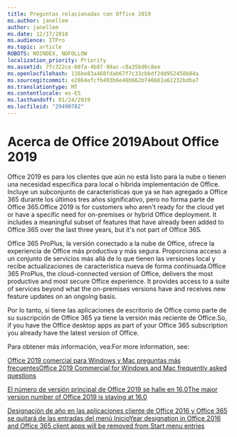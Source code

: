 ```yaml
---
title: Preguntas relacionadas con Office 2019
ms.author: janellem
author: janellem
ms.date: 12/17/2018
ms.audience: ITPro
ms.topic: article
ROBOTS: NOINDEX, NOFOLLOW
localization_priority: Priority
ms.assetid: 7fc322ce-08fa-4b87-98ac-c8a35bd6c8ee
ms.openlocfilehash: 116be83a468fdab67f7c33cbbdf2dd952458b84a
ms.sourcegitcommit: e2864efcfb493b6e46b662b746661a61232bdba7
ms.translationtype: MT
ms.contentlocale: es-ES
ms.lasthandoff: 01/24/2019
ms.locfileid: "29490782"
---
```

# <a name="about-office-2019"></a><span data-ttu-id="2eb6a-102">Acerca de Office 2019</span><span class="sxs-lookup"><span data-stu-id="2eb6a-102">About Office 2019</span></span>

<span data-ttu-id="2eb6a-p101">Office 2019 es para los clientes que aún no está listo para la nube o tienen una necesidad específica para local o híbrida implementación de Office. Incluye un subconjunto de características que ya se han agregado a Office 365 durante los últimos tres años significativo, pero no forma parte de Office 365.</span><span class="sxs-lookup"><span data-stu-id="2eb6a-p101">Office 2019 is for customers who aren't ready for the cloud yet or have a specific need for on-premises or hybrid Office deployment. It includes a meaningful subset of features that have already been added to Office 365 over the last three years, but it's not part of Office 365.</span></span>
  
<span data-ttu-id="2eb6a-p102">Office 365 ProPlus, la versión conectado a la nube de Office, ofrece la experiencia de Office más productiva y más segura. Proporciona acceso a un conjunto de servicios más allá de lo que tienen las versiones local y recibe actualizaciones de característica nueva de forma continuada.</span><span class="sxs-lookup"><span data-stu-id="2eb6a-p102">Office 365 ProPlus, the cloud-connected version of Office, delivers the most productive and most secure Office experience. It provides access to a suite of services beyond what the on-premises versions have and receives new feature updates on an ongoing basis.</span></span>
  
<span data-ttu-id="2eb6a-107">Por lo tanto, si tiene las aplicaciones de escritorio de Office como parte de su suscripción de Office 365 ya tiene la versión más reciente de Office.</span><span class="sxs-lookup"><span data-stu-id="2eb6a-107">So, if you have the Office desktop apps as part of your Office 365 subscription you already have the latest version of Office.</span></span>
  
<span data-ttu-id="2eb6a-108">Para obtener más información, vea:</span><span class="sxs-lookup"><span data-stu-id="2eb6a-108">For more information, see:</span></span>
  
[<span data-ttu-id="2eb6a-109">Office 2019 comercial para Windows y Mac preguntas más frecuentes</span><span class="sxs-lookup"><span data-stu-id="2eb6a-109">Office 2019 Commercial for Windows and Mac frequently asked questions</span></span>](https://support.microsoft.com/help/4133312)
  
[<span data-ttu-id="2eb6a-110">El número de versión principal de Office 2019 se halle en 16,0</span><span class="sxs-lookup"><span data-stu-id="2eb6a-110">The major version number of Office 2019 is staying at 16.0</span></span>](https://docs.microsoft.com/deployoffice/office2019/overview)
  
[<span data-ttu-id="2eb6a-111">Designación de año en las aplicaciones cliente de Office 2016 y Office 365 se quitará de las entradas del menú Inicio</span><span class="sxs-lookup"><span data-stu-id="2eb6a-111">Year designation in Office 2016 and Office 365 client apps will be removed from Start menu entries</span></span>](https://support.office.com/article/8fe5e052-76d2-49de-af30-2e84ed3da907.aspx)
  

